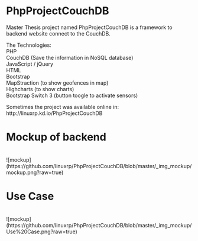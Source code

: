 PhpProjectCouchDB
==================

Master Thesis project named PhpProjectCouchDB is a framework to backend website connect to the CouchDB.

The Technologies:<br>
PHP<br>
CouchDB (Save the information in NoSQL database)<br>
JavaScript / jQuery<br>
HTML<br>
Bootstrap <br>
MapStraction (to show geofences in map) <br>
Highcharts (to show charts)<br>
Bootstrap Switch 3 (button toogle to activate sensors)<br>

<p>Sometimes the project was available online in: http://linuxrp.kd.io/PhpProjectCouchDB</p>

<h1>Mockup of backend</h1>
<br>
![mockup](https://github.com/linuxrp/PhpProjectCouchDB/blob/master/_img_mockup/mockup.png?raw=true)

<h1>Use Case</h1>
<br>
![mockup](https://github.com/linuxrp/PhpProjectCouchDB/blob/master/_img_mockup/Use%20Case.png?raw=true)
